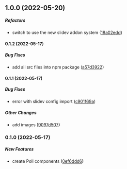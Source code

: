 ## 1.0.0 (2022-05-20)

##### Refactors

*  switch to use the new slidev addon system ([18a02edd](https://github.com/Smile-SA/slidev-component-oager/commit/18a02eddb8a6b08c787b7027756958cac8829236))

#### 0.1.2 (2022-05-17)

##### Bug Fixes

*  add all src files into npm package ([a57d3922](https://github.com/Smile-SA/slidev-component-oager/commit/a57d392240c8bcaee2e14fd4918041bbb7b2daa7))

#### 0.1.1 (2022-05-17)

##### Bug Fixes

*  error with slidev config import ([c901f69a](https://github.com/Smile-SA/slidev-component-oager/commit/c901f69a3fc0dcb5508062cfd4ed12789b7c39ce))

##### Other Changes

*  add images ([9097d507](https://github.com/Smile-SA/slidev-component-oager/commit/9097d5079815016440d263c7c1c2a71f687ea5cd))

### 0.1.0 (2022-05-17)

##### New Features

*  create Poll components ([0ef6ddd6](https://github.com/Smile-SA/slidev-component-oager/commit/0ef6ddd6e879ace7e28ed0f8b225680ac91ec16e))

